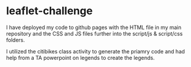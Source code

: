 # leaflet-challenge

I have deployed my code to github pages with the HTML file in my main repository and the CSS and JS files further into the script/js & script/css folders.  

I utilized the citibikes class activity to generate the priamry code and had help from a TA powerpoint on legends to create the legends.  
